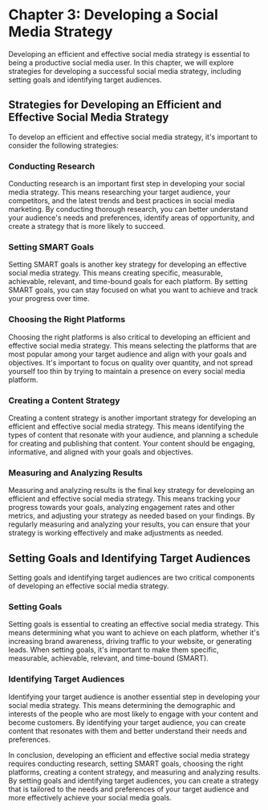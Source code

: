 Chapter 3: Developing a Social Media Strategy
=============================================

Developing an efficient and effective social media strategy is essential to being a productive social media user. In this chapter, we will explore strategies for developing a successful social media strategy, including setting goals and identifying target audiences.

Strategies for Developing an Efficient and Effective Social Media Strategy
--------------------------------------------------------------------------

To develop an efficient and effective social media strategy, it's important to consider the following strategies:

### Conducting Research

Conducting research is an important first step in developing your social media strategy. This means researching your target audience, your competitors, and the latest trends and best practices in social media marketing. By conducting thorough research, you can better understand your audience's needs and preferences, identify areas of opportunity, and create a strategy that is more likely to succeed.

### Setting SMART Goals

Setting SMART goals is another key strategy for developing an effective social media strategy. This means creating specific, measurable, achievable, relevant, and time-bound goals for each platform. By setting SMART goals, you can stay focused on what you want to achieve and track your progress over time.

### Choosing the Right Platforms

Choosing the right platforms is also critical to developing an efficient and effective social media strategy. This means selecting the platforms that are most popular among your target audience and align with your goals and objectives. It's important to focus on quality over quantity, and not spread yourself too thin by trying to maintain a presence on every social media platform.

### Creating a Content Strategy

Creating a content strategy is another important strategy for developing an efficient and effective social media strategy. This means identifying the types of content that resonate with your audience, and planning a schedule for creating and publishing that content. Your content should be engaging, informative, and aligned with your goals and objectives.

### Measuring and Analyzing Results

Measuring and analyzing results is the final key strategy for developing an efficient and effective social media strategy. This means tracking your progress towards your goals, analyzing engagement rates and other metrics, and adjusting your strategy as needed based on your findings. By regularly measuring and analyzing your results, you can ensure that your strategy is working effectively and make adjustments as needed.

Setting Goals and Identifying Target Audiences
----------------------------------------------

Setting goals and identifying target audiences are two critical components of developing an effective social media strategy.

### Setting Goals

Setting goals is essential to creating an effective social media strategy. This means determining what you want to achieve on each platform, whether it's increasing brand awareness, driving traffic to your website, or generating leads. When setting goals, it's important to make them specific, measurable, achievable, relevant, and time-bound (SMART).

### Identifying Target Audiences

Identifying your target audience is another essential step in developing your social media strategy. This means determining the demographic and interests of the people who are most likely to engage with your content and become customers. By identifying your target audience, you can create content that resonates with them and better understand their needs and preferences.

In conclusion, developing an efficient and effective social media strategy requires conducting research, setting SMART goals, choosing the right platforms, creating a content strategy, and measuring and analyzing results. By setting goals and identifying target audiences, you can create a strategy that is tailored to the needs and preferences of your target audience and more effectively achieve your social media goals.
